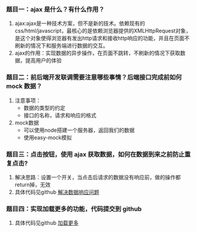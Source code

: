### 题目一：ajax 是什么？有什么作用？
1. ajax:ajax是一种技术方案，但不是新的技术。依赖现有的css/html/javascript，最核心的是依赖浏览器提供的XMLHttpRequest对象，是这个对象使得浏览器有发出http请求和接收http响应的功能，并且在页面不刷新的情况下和服务端进行数据的交互。
2. ajax的作用：实现数据的异步操作，在页面不跳转，不刷新的情况下获取数据，提高用户的体验

### 题目二：前后端开发联调需要注意哪些事情？后端接口完成前如何 mock 数据？
1. 注意事项：
    - 数据的类型的约定
    - 接口的名称，请求和响应的格式
2. mock数据
    - 可以使用node搭建一个服务器，返回我们的数据
    - 使用easy-mock模拟

### 题目三：点击按钮，使用 ajax 获取数据，如何在数据到来之前防止重复点击?
1. 解决思路：设置一个开关，当点击后请求的数据没有响应前，做的操作都return掉，无效
2. 具体代码见github [解决数据响应问题](https://github.com/rabbit-tian/Higher-order-JS/tree/master/jrg%E9%AB%98%E9%98%B6%E5%AD%A6%E4%B9%A0/ajax%E7%9A%84%E5%87%BD%E6%95%B0%E5%B0%81%E8%A3%85%E5%8F%8A%E4%BD%BF%E7%94%A8/%E5%8A%A0%E8%BD%BD%E6%9B%B4%E5%A4%9A)

### 题目四：实现加载更多的功能，代码提交到 github  
1. 具体代码见github [加载更多](https://github.com/rabbit-tian/Higher-order-JS/tree/master/jrg%E9%AB%98%E9%98%B6%E5%AD%A6%E4%B9%A0/ajax%E7%9A%84%E5%87%BD%E6%95%B0%E5%B0%81%E8%A3%85%E5%8F%8A%E4%BD%BF%E7%94%A8/%E5%8A%A0%E8%BD%BD%E6%9B%B4%E5%A4%9A)




